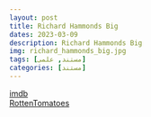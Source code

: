 ```yaml
---
layout: post
title: Richard Hammonds Big
dates: 2023-03-09
description: Richard Hammonds Big
img: richard_hammonds_big.jpg
tags: [مستند, علمی]
categories: [مستند]
---
```


[imdb](https://www.imdb.com/title/tt10271544/reference/)  
[RottenTomatoes](https://www.rottentomatoes.com/tv/richard_hammonds_big)